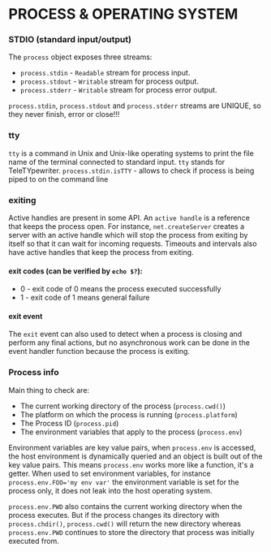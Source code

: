# PROCESS & OPERATING SYSTEM

### STDIO (standard input/output)

The `process` object exposes three streams:

- `process.stdin` - `Readable` stream for process input.
- `process.stdout` - `Writable` stream for process output.
- `process.stderr` - `Writable` stream for process error output.

`process.stdin`, `process.stdout` and `process.stderr` streams are UNIQUE, so they never finish, error or close!!!<br>

### tty

`tty` is a command in Unix and Unix-like operating systems to print the file name of the terminal connected to standard input. `tty` stands for TeleTYpewriter.
`process.stdin.isTTY` - allows to check if process is being piped to on the command line

### exiting

Active handles are present in some API. An `active handle` is a reference that keeps the process open. For instance, `net.createServer` creates a server with an active handle which will stop the process from exiting by itself so that it can wait for incoming requests. Timeouts and intervals also have active handles that keep the process from exiting.

#### exit codes (can be verified by `echo $?`):
- 0 - exit code of 0 means the process executed successfully
- 1 - exit code of 1 means general failure

#### exit event

The `exit` event can also used to detect when a process is closing and perform any final actions, but no asynchronous work can be done in the event handler function because the process is exiting.

### Process info

Main thing to check are:
- The current working directory of the process (`process.cwd()`)
- The platform on which the process is running (`process.platform`)
- The Process ID (`process.pid`)
- The environment variables that apply to the process (`process.env`)

Environment variables are key value pairs, when `process.env` is accessed, the host environment is dynamically queried and an object is built out of the key value pairs. This means `process.env` works more like a function, it's a getter. When used to set environment variables, for instance `process.env.FOO='my env var'` the environment variable is set for the process only, it does not leak into the host operating system.<br>

`process.env.PWD` also contains the current working directory when the process executes. But if the process changes its directory with `process.chdir()`, `process.cwd()` will return the new directory whereas `process.env.PWD` continues to store the directory that process was initially executed from.